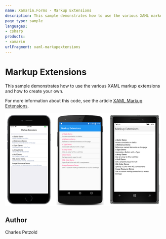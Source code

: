 ```yaml
---
name: Xamarin.Forms - Markup Extensions
description: This sample demonstrates how to use the various XAML markup extensions and how to create your own.
page_type: sample
languages:
- csharp
products:
- xamarin
urlFragment: xaml-markupextensions
---
```

# Markup Extensions

This sample demonstrates how to use the various XAML markup extensions and how to create your own.

For more information about this code, see the article [XAML Markup Extensions](https://developer.xamarin.com/guides/xamarin-forms/xaml/markup-extensions/).

![Markup Extensions application screenshot](Screenshots/01MainPage-Large.png "Markup Extensions application screenshot")

## Author

Charles Petzold
